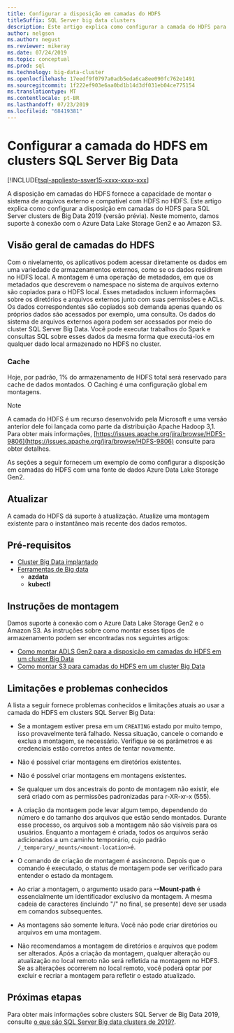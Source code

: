 ```yaml
---
title: Configurar a disposição em camadas do HDFS
titleSuffix: SQL Server big data clusters
description: Este artigo explica como configurar a camada do HDFS para montar um sistema de arquivos Azure Data Lake Storage externo no HDFS em um cluster SQL Server 2019 Big Data (versão prévia).
author: nelgson
ms.author: negust
ms.reviewer: mikeray
ms.date: 07/24/2019
ms.topic: conceptual
ms.prod: sql
ms.technology: big-data-cluster
ms.openlocfilehash: 17eedf9f0797a0adb5eda6ca8ee090fc762e1491
ms.sourcegitcommit: 1f222ef903e6aa0bd1b14d3df031eb04ce775154
ms.translationtype: MT
ms.contentlocale: pt-BR
ms.lasthandoff: 07/23/2019
ms.locfileid: "68419381"
---
```

# <a name="configure-hdfs-tiering-on-sql-server-big-data-clusters"></a>Configurar a camada do HDFS em clusters SQL Server Big Data

[!INCLUDE[tsql-appliesto-ssver15-xxxx-xxxx-xxx](../includes/tsql-appliesto-ssver15-xxxx-xxxx-xxx.md)]

A disposição em camadas do HDFS fornece a capacidade de montar o sistema de arquivos externo e compatível com HDFS no HDFS. Este artigo explica como configurar a disposição em camadas do HDFS para SQL Server clusters de Big Data 2019 (versão prévia). Neste momento, damos suporte à conexão com o Azure Data Lake Storage Gen2 e ao Amazon S3. 

## <a name="hdfs-tiering-overview"></a>Visão geral de camadas do HDFS

Com o nivelamento, os aplicativos podem acessar diretamente os dados em uma variedade de armazenamentos externos, como se os dados residirem no HDFS local. A montagem é uma operação de metadados, em que os metadados que descrevem o namespace no sistema de arquivos externo são copiados para o HDFS local. Esses metadados incluem informações sobre os diretórios e arquivos externos junto com suas permissões e ACLs. Os dados correspondentes são copiados sob demanda apenas quando os próprios dados são acessados por exemplo, uma consulta. Os dados do sistema de arquivos externos agora podem ser acessados por meio do cluster SQL Server Big Data. Você pode executar trabalhos do Spark e consultas SQL sobre esses dados da mesma forma que executá-los em qualquer dado local armazenado no HDFS no cluster.

### <a name="caching"></a>Cache
Hoje, por padrão, 1% do armazenamento de HDFS total será reservado para cache de dados montados. O Caching é uma configuração global em montagens.

> [!NOTE]
> A camada do HDFS é um recurso desenvolvido pela Microsoft e uma versão anterior dele foi lançada como parte da distribuição Apache Hadoop 3,1. Para obter mais informações, [https://issues.apache.org/jira/browse/HDFS-9806](https://issues.apache.org/jira/browse/HDFS-9806) consulte para obter detalhes.

As seções a seguir fornecem um exemplo de como configurar a disposição em camadas do HDFS com uma fonte de dados Azure Data Lake Storage Gen2.

## <a name="refresh"></a>Atualizar

A camada do HDFS dá suporte à atualização. Atualize uma montagem existente para o instantâneo mais recente dos dados remotos.

## <a name="prerequisites"></a>Pré-requisitos

- [Cluster Big Data implantado](deployment-guidance.md)
- [Ferramentas de Big data](deploy-big-data-tools.md)
  - **azdata**
  - **kubectl**

## <a name="mounting-instructions"></a>Instruções de montagem

Damos suporte à conexão com o Azure Data Lake Storage Gen2 e o Amazon S3. As instruções sobre como montar esses tipos de armazenamento podem ser encontradas nos seguintes artigos:

- [Como montar ADLS Gen2 para a disposição em camadas do HDFS em um cluster Big Data](hdfs-tiering-mount-adlsgen2.md)
- [Como montar S3 para camadas do HDFS em um cluster Big Data](hdfs-tiering-mount-s3.md)

## <a id="issues"></a>Limitações e problemas conhecidos

A lista a seguir fornece problemas conhecidos e limitações atuais ao usar a camada do HDFS em clusters SQL Server Big Data:

- Se a montagem estiver presa em um `CREATING` estado por muito tempo, isso provavelmente terá falhado. Nessa situação, cancele o comando e exclua a montagem, se necessário. Verifique se os parâmetros e as credenciais estão corretos antes de tentar novamente.

- Não é possível criar montagens em diretórios existentes.

- Não é possível criar montagens em montagens existentes.

- Se qualquer um dos ancestrais do ponto de montagem não existir, ele será criado com as permissões padronizadas para r-XR-xr-x (555).

- A criação da montagem pode levar algum tempo, dependendo do número e do tamanho dos arquivos que estão sendo montados. Durante esse processo, os arquivos sob a montagem não são visíveis para os usuários. Enquanto a montagem é criada, todos os arquivos serão adicionados a um caminho temporário, cujo padrão `/_temporary/_mounts/<mount-location>`é.

- O comando de criação de montagem é assíncrono. Depois que o comando é executado, o status de montagem pode ser verificado para entender o estado da montagem.

- Ao criar a montagem, o argumento usado para **--Mount-path** é essencialmente um identificador exclusivo da montagem. A mesma cadeia de caracteres (incluindo "/" no final, se presente) deve ser usada em comandos subsequentes.

- As montagens são somente leitura. Você não pode criar diretórios ou arquivos em uma montagem.

- Não recomendamos a montagem de diretórios e arquivos que podem ser alterados. Após a criação da montagem, qualquer alteração ou atualização no local remoto não será refletida na montagem no HDFS. Se as alterações ocorrerem no local remoto, você poderá optar por excluir e recriar a montagem para refletir o estado atualizado.

## <a name="next-steps"></a>Próximas etapas

Para obter mais informações sobre clusters SQL Server de Big Data 2019, consulte [o que são SQL Server Big data clusters de 2019?](big-data-cluster-overview.md).
